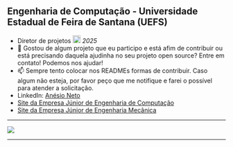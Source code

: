 <section>
  <h2>Engenharia de Computação - Universidade Estadual de Feira de Santana (UEFS)</h2>
  <ul>
    <li>Diretor de projetos <a href="https://ecompjr.com.br/"><img src="https://encrypted-tbn0.gstatic.com/images?q=tbn:ANd9GcSqfSr68jXvczFP-jvO8f-uqmwazJk6G_rDvw&s" alt="Logo ECOMPJR" width="auto" height="18px"/></a> <em>2025</em></li>
    <li>👯 Gostou de algum projeto que eu participo e está afim de contribuir ou está precisando daquela ajudinha no seu projeto open source? Entre em contato! Podemos nos ajudar! </li>
    <li>📫 Sempre tento colocar nos READMEs formas de contribuir. Caso algum não esteja, por favor peço que me notifique e farei o possível para atender a solicitação.</li>
    <li>LinkedIn: <a href="https://www.linkedin.com/in/anésio-neto-75063a243/">Anésio Neto</a></li>
    <li><a href="https://site-ecompjr-8381c90986b5.herokuapp.com/">Site da Empresa Júnior de Engenharia de Computação</a></li>
    <li><a href="https://www.tmjr.com.br/">Site da Empresa Júnior de Engenharia Mecânica</a></li>
  </ul>
  <hr>
  <img src="https://www.instaclustr.com/wp-content/uploads/2021/10/pasted-image-0-1-1-791x1024.png" />
  <hr>
</section>
